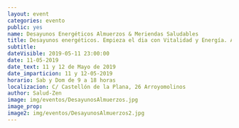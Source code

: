 ```yaml
---
layout: event
categories: evento
public: yes
name: Desayunos Energéticos Almuerzos & Meriendas Saludables
title: Desayunos energéticos. Empieza el dia con Vitalidad y Energía. Almuerzos & Meriendas Saludables
subtitle:
dateVisible: 2019-05-11 23:00:00
date: 11-05-2019
date_text: 11 y 12 de Mayo de 2019
date_imparticion: 11 y 12-05-2019
horario: Sab y Dom de 9 a 18 horas
localizacion: C/ Castellón de la Plana, 26 Arroyomolinos
author: Salud-Zen
image: img/eventos/DesayunosAlmuerzos.jpg
image_prop:
image2: img/eventos/DesayunosAlmuerzos2.jpg
---
```

